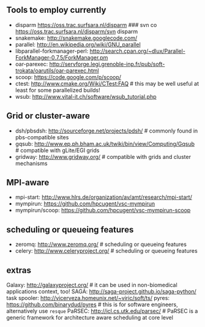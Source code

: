 
## Tools to employ currently

* disparm https://oss.trac.surfsara.nl/disparm  ### svn co https://oss.trac.surfsara.nl/disparm/svn disparm
* snakemake: http://snakemake.googlecode.com/
* parallel: http://en.wikipedia.org/wiki/GNU_parallel
* libparallel-forkmanager-perl: http://search.cpan.org/~dlux/Parallel-ForkManager-0.7.5/ForkManager.pm
* oar-parexec: http://servforge.legi.grenoble-inp.fr/pub/soft-trokata/oarutils/oar-parexec.html
* scoop: https://code.google.com/p/scoop/
* ctest: http://www.cmake.org/Wiki/CTest:FAQ # this may be well useful at least for some parallelized builds!
* wsub: http://www.vital-it.ch/software/wsub_tutorial.php

## Grid or cluster-aware

* dsh/pbsdsh: http://sourceforge.net/projects/pdsh/ # commonly found in pbs-compatible sites
* gqsub: http://www.ep.ph.bham.ac.uk/twiki/bin/view/Computing/Gqsub # compatible with gLite/EGI grids
* gridway: http://www.gridway.org/ # compatible with grids and cluster mechanisms

## MPI-aware

* mpi-start: http://www.hlrs.de/organization/av/amt/research/mpi-start/
* mympirun: https://github.com/hpcugent/vsc-mympirun
* mympirun/scoop: https://github.com/hpcugent/vsc-mympirun-scoop

## scheduling or queueing features

* zeromq: http://www.zeromq.org/ # scheduling or queueing features
* celery: http://www.celeryproject.org/ # scheduling or queueing features

## extras

Galaxy: http://galaxyproject.org/ # it can be used in non-biomedical applications context, too!
SAGA: http://saga-project.github.io/saga-python/
task spooler: http://vicerveza.homeunix.net/~viric/soft/ts/
pyres: https://github.com/binarydud/pyres # this is for software engineers, alternatively use `resque`
PaRSEC: http://icl.cs.utk.edu/parsec/ # PaRSEC is a generic framework for architecture aware scheduling at core level
